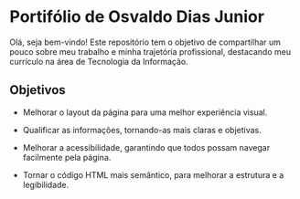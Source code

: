 # Portifólio de Osvaldo Dias Junior 

Olá, seja bem-vindo! Este repositório tem o objetivo de compartilhar um pouco sobre meu trabalho e minha trajetória profissional, destacando meu currículo na área de Tecnologia da Informação.


## Objetivos

- Melhorar o layout da página para uma melhor experiência visual.

- Qualificar as informações, tornando-as mais claras e objetivas.

- Melhorar a acessibilidade, garantindo que todos possam navegar facilmente pela página.

- Tornar o código HTML mais semântico, para melhorar a estrutura e a legibilidade.
